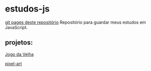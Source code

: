# estudos-js
[git pages deste repositório](https://jorgekunrath.github.io/estudos-js/)
Repositório para guardar meus estudos em JavaScript.
## projetos:
[Jogo da Velha](https://jorgekunrath.github.io/estudos-js/jogo-da-velha/)

[pixel-art](https://jorgekunrath.github.io/estudos-js/pixel-art/)
